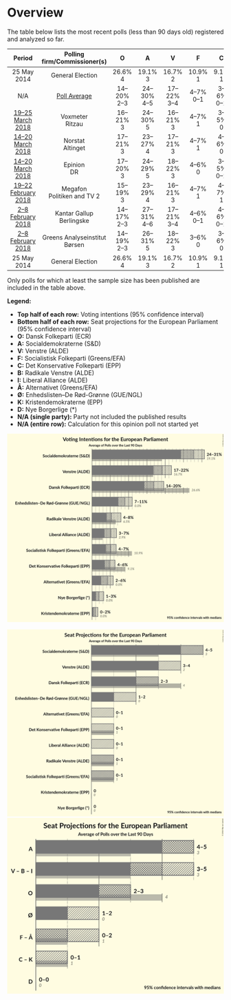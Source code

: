 # Overview

The table below lists the most recent polls (less than 90 days old) registered and analyzed so far.

| Period     | Polling firm/Commissioner(s) | O | A | V | F | C | B | I | Å | Ø | K | D |
|:----------:|:----------------------------:|:--:|:--:|:--:|:--:|:--:|:--:|:--:|:--:|:--:|:--:|:--:|
| 25 May 2014 | General Election | 26.6% <br> 4 | 19.1% <br> 3 | 16.7% <br> 2 | 10.9% <br> 1 | 9.1% <br> 1 | 6.5% <br> 1 | 2.9% <br> 0 | 0.0% <br> 0 | 0.0% <br> 0 | 0.0% <br> 0 | 0.0% <br> 0 |
| N/A | [Poll Average](average.html) | 14–20% <br> 2–3 | 24–30% <br> 4–5 | 17–22% <br> 3–4 | 4–7% <br> 0–1 | 3–6% <br> 0–1 | 4–8% <br> 0–1 | 3–7% <br> 0–1 | 3–6% <br> 0–1 | 8–12% <br> 1–2 | 0–2% <br> 0 | 1–3% <br> 0 |
| [19–25 March 2018](2018-03-25-Voxmeter.html) | Voxmeter <br> Ritzau | 16–21% <br> 3 | 24–30% <br> 5 | 16–21% <br> 3 | 4–7% <br> 1 | 3–5% <br> 0 | 4–6% <br> 0 | 4–7% <br> 0 | 3–5% <br> 0 | 8–12% <br> 2 | 1–2% <br> 0 | 1–2% <br> 0 |
| [14–20 March 2018](2018-03-20-Norstat.html) | Norstat <br> Altinget | 17–21% <br> 3 | 23–27% <br> 4 | 17–21% <br> 3 | 4–7% <br> 1 | 4–6% <br> 0 | 5–7% <br> 1 | 3–5% <br> 0–1 | 4–6% <br> 0–1 | 8–11% <br> 1 | 0–1% <br> 0 | 2–3% <br> 0 |
| [14–20 March 2018](2018-03-20-Epinion.html) | Epinion <br> DR | 17–20% <br> 3 | 24–29% <br> 5 | 18–22% <br> 3 | 4–6% <br> 0 | 3–5% <br> 0–1 | 4–6% <br> 0–1 | 3–5% <br> 0 | 3–5% <br> 0 | 9–12% <br> 1–2 | 0–1% <br> 0 | 2–3% <br> 0 |
| [19–22 February 2018](2018-02-22-Megafon.html) | Megafon <br> Politiken and TV 2 | 15–19% <br> 3 | 23–29% <br> 4 | 16–21% <br> 3 | 4–7% <br> 1 | 4–7% <br> 1 | 6–9% <br> 1 | 3–5% <br> 0 | 2–4% <br> 0 | 8–12% <br> 1 | 1–2% <br> 0 | 2–4% <br> 0 |
| [2–8 February 2018](2018-02-08-KantarGallup.html) | Kantar Gallup <br> Berlingske | 14–17% <br> 2–3 | 27–31% <br> 4–6 | 17–21% <br> 3–4 | 4–6% <br> 0–1 | 4–6% <br> 0–1 | 4–6% <br> 0–1 | 4–6% <br> 0–1 | 3–5% <br> 0–1 | 8–11% <br> 1–2 | 1–2% <br> 0 | 1–2% <br> 0 |
| [2–8 February 2018](2018-02-08-GreensAnalyseinstitut.html) | Greens Analyseinstitut <br> Børsen | 14–19% <br> 2–3 | 26–31% <br> 5 | 18–22% <br> 3 | 3–6% <br> 0 | 3–6% <br> 0 | 4–7% <br> 1 | 4–7% <br> 0–1 | 3–6% <br> 0–1 | 8–11% <br> 1–2 | 0–1% <br> 0 | 1–3% <br> 0 |
| 25 May 2014 | General Election | 26.6% <br> 4 | 19.1% <br> 3 | 16.7% <br> 2 | 10.9% <br> 1 | 9.1% <br> 1 | 6.5% <br> 1 | 2.9% <br> 0 | 0.0% <br> 0 | 0.0% <br> 0 | 0.0% <br> 0 | 0.0% <br> 0 |

Only polls for which at least the sample size has been published are included in the table above.

**Legend:**
+ **Top half of each row:** Voting intentions (95% confidence interval)
+ **Bottom half of each row:** Seat projections for the European Parliament (95% confidence interval)
+ **O:** Dansk Folkeparti (ECR)
+ **A:** Socialdemokraterne (S&D)
+ **V:** Venstre (ALDE)
+ **F:** Socialistisk Folkeparti (Greens/EFA)
+ **C:** Det Konservative Folkeparti (EPP)
+ **B:** Radikale Venstre (ALDE)
+ **I:** Liberal Alliance (ALDE)
+ **Å:** Alternativet (Greens/EFA)
+ **Ø:** Enhedslisten–De Rød-Grønne (GUE/NGL)
+ **K:** Kristendemokraterne (EPP)
+ **D:** Nye Borgerlige (*)
+ **N/A (single party):** Party not included the published results
+ **N/A (entire row):** Calculation for this opinion poll not started yet


![Graph with voting intentions not yet produced](average.png "Voting Intentions")

![Graph with seats not yet produced](average-seats.png "Seats")
![Graph with coalitions seats not yet produced](average-coalitions-seats.png "Coalitions Seats")
